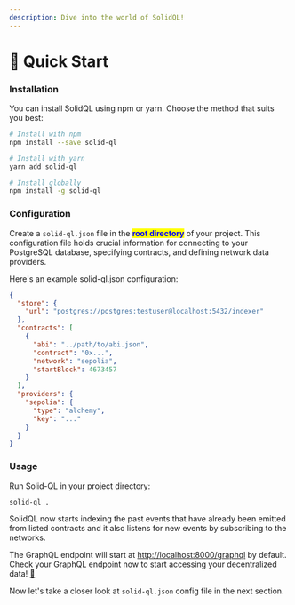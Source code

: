 ```yaml
---
description: Dive into the world of SolidQL!
---
```


# 🚀 Quick Start

### Installation

You can install SolidQL using npm or yarn. Choose the method that suits you best:

```bash
# Install with npm
npm install --save solid-ql

# Install with yarn
yarn add solid-ql

# Install globally
npm install -g solid-ql
```

### Configuration

Create a `solid-ql.json` file in the <mark style="color:blue;">**root directory**</mark> of your project. This configuration file holds crucial information for connecting to your PostgreSQL database, specifying contracts, and defining network data providers.&#x20;

Here's an example solid-ql.json configuration:

```json
{
  "store": {
    "url": "postgres://postgres:testuser@localhost:5432/indexer"
  },
  "contracts": [
    {
      "abi": "../path/to/abi.json",
      "contract": "0x...",
      "network": "sepolia",
      "startBlock": 4673457
    }
  ],
  "providers": {
    "sepolia": {
      "type": "alchemy",
      "key": "..."
    }
  }
}
```

### Usage

Run Solid-QL in your project directory:

```bash
solid-ql .
```

SolidQL now starts indexing the past events that have already been emitted from listed contracts and it also listens for new events by subscribing to the networks.

The GraphQL endpoint will start at [http://localhost:8000/graphql](http://localhost:8000/graphql) by default. Check your GraphQL endpoint now to start accessing your decentralized data! [🎉](https://emojipedia.org/party-popper)

Now let's take a closer look at `solid-ql.json` config file in the next section.
